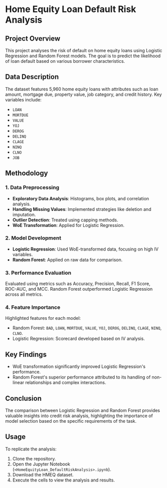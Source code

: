 # Home Equity Loan Default Risk Analysis

## Project Overview
This project analyses the risk of default on home equity loans using Logistic Regression and Random Forest models. The goal is to predict the likelihood of loan default based on various borrower characteristics.

## Data Description
The dataset features 5,960 home equity loans with attributes such as loan amount, mortgage due, property value, job category, and credit history. Key variables include:
- `LOAN`
- `MORTDUE`
- `VALUE`
- `YOJ`
- `DEROG`
- `DELINQ`
- `CLAGE`
- `NINQ`
- `CLNO`
- `JOB`

## Methodology
### 1. Data Preprocessing
- **Exploratory Data Analysis**: Histograms, box plots, and correlation analysis.
- **Handling Missing Values**: Implemented strategies like deletion and imputation.
- **Outlier Detection**: Treated using capping methods.
- **WoE Transformation**: Applied for Logistic Regression.

### 2. Model Development
- **Logistic Regression**: Used WoE-transformed data, focusing on high IV variables.
- **Random Forest**: Applied on raw data for comparison.

### 3. Performance Evaluation
Evaluated using metrics such as Accuracy, Precision, Recall, F1 Score, ROC-AUC, and MCC. Random Forest outperformed Logistic Regression across all metrics.

### 4. Feature Importance
Highlighted features for each model:
- Random Forest: `BAD`, `LOAN`, `MORTDUE`, `VALUE`, `YOJ`, `DEROG`, `DELINQ`, `CLAGE`, `NINQ`, `CLNO`.
- Logistic Regression: Scorecard developed based on IV analysis.

## Key Findings
- WoE transformation significantly improved Logistic Regression's performance.
- Random Forest's superior performance attributed to its handling of non-linear relationships and complex interactions.

## Conclusion
The comparison between Logistic Regression and Random Forest provides valuable insights into credit risk analysis, highlighting the importance of model selection based on the specific requirements of the task.

## Usage
To replicate the analysis:
1. Clone the repository.
2. Open the Jupyter Notebook (`<HomeEquityLoan_DefaultRiskAnalysis>.ipynb`).
3. Download the HMEQ dataset.
4. Execute the cells to view the analysis and results.
